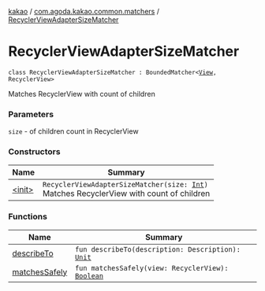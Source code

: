 [kakao](../../index.md) / [com.agoda.kakao.common.matchers](../index.md) / [RecyclerViewAdapterSizeMatcher](./index.md)

# RecyclerViewAdapterSizeMatcher

`class RecyclerViewAdapterSizeMatcher : BoundedMatcher<`[`View`](https://developer.android.com/reference/android/view/View.html)`, RecyclerView>`

Matches RecyclerView with count of children

### Parameters

`size` - of children count in RecyclerView

### Constructors

| Name | Summary |
|---|---|
| [&lt;init&gt;](-init-.md) | `RecyclerViewAdapterSizeMatcher(size: `[`Int`](https://kotlinlang.org/api/latest/jvm/stdlib/kotlin/-int/index.html)`)`<br>Matches RecyclerView with count of children |

### Functions

| Name | Summary |
|---|---|
| [describeTo](describe-to.md) | `fun describeTo(description: Description): `[`Unit`](https://kotlinlang.org/api/latest/jvm/stdlib/kotlin/-unit/index.html) |
| [matchesSafely](matches-safely.md) | `fun matchesSafely(view: RecyclerView): `[`Boolean`](https://kotlinlang.org/api/latest/jvm/stdlib/kotlin/-boolean/index.html) |
